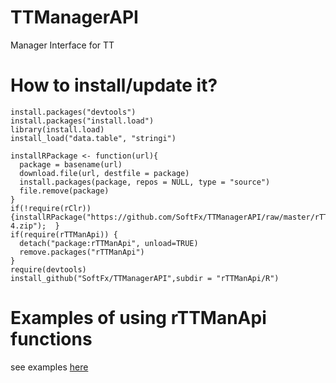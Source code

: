 # TTManagerAPI

Manager Interface for TT

# How to install/update it?
```
install.packages("devtools")		
install.packages("install.load")		
library(install.load)		
install_load("data.table", "stringi")		
		
installRPackage <- function(url){		
  package = basename(url)		
  download.file(url, destfile = package)		
  install.packages(package, repos = NULL, type = "source")		
  file.remove(package)		
}
if(!require(rClr)){installRPackage("https://github.com/SoftFx/TTManagerAPI/raw/master/rTTManApi/Lib/RClr/rClr_0.7-4.zip");	}		
if(require(rTTManApi)) {	
  detach("package:rTTManApi", unload=TRUE)
  remove.packages("rTTManApi")		
}		
require(devtools)		
install_github("SoftFx/TTManagerAPI",subdir = "rTTManApi/R")		
```
# Examples of using rTTManApi functions
see examples [here](http://rpubs.com/mys1997mail/310679)
